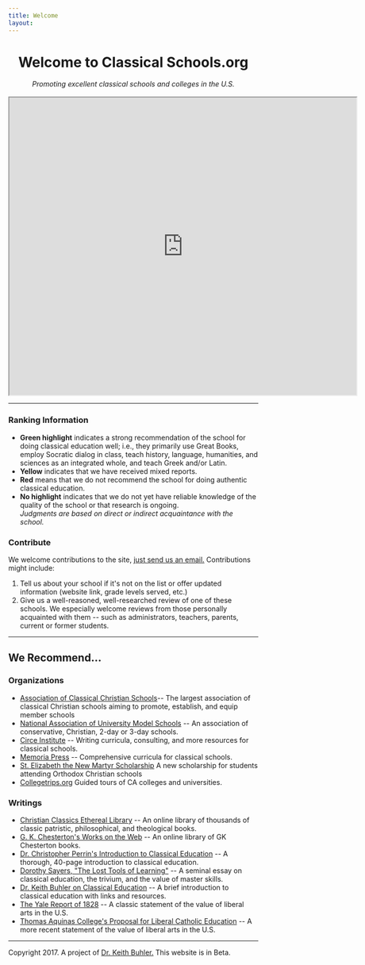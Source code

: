 ```yaml
---
title: Welcome
layout: 
---
```



<center><h1> Welcome to Classical Schools.org</h1>
<i>Promoting excellent classical schools and colleges in the U.S.</i>

<br>
<br>

<iframe src="https://docs.google.com/spreadsheets/d/1EfK8tTQCMRCGXG0WtnAt7QgME15Lr2N-9E9utusCG_Y/pubhtml?widget=true&amp;headers=false" height="600" width="700"></iframe>

<br>

</center>

---- 

### Ranking Information

- **Green highlight** indicates a strong recommendation of the school for doing classical education well; i.e., they primarily use Great Books, employ Socratic dialog in class, teach history, language, humanities, and sciences as an integrated whole, and teach Greek and/or Latin. 
- **Yellow** indicates that we have received mixed reports. 
- **Red** means that we do not recommend the school for doing authentic classical education. 
- **No highlight** indicates that we do not yet have reliable knowledge of the quality of the school or that research is ongoing.  
*Judgments are based on direct or indirect acquaintance with the school.*

### Contribute

We welcome contributions to the site, [just send us an email.](emailto:info@buhlerreport.com) Contributions might include:

1. Tell us about your school if it's not on the list or offer updated information (website link, grade levels served, etc.)
2. Give us a well-reasoned, well-researched review of one of these schools. We especially welcome reviews from those personally acquainted with them -- such as administrators, teachers, parents, current or former students. 

----

## We Recommend... 

### Organizations

- [Association of Classical Christian Schools](http://accsedu.org)-- The largest association of classical Christian schools aiming to promote, establish, and equip member schools
- [National Association of University Model Schools](http://naums.net/) -- An association of conservative, Christian, 2-day or 3-day schools.
- [Circe Institute](https://www.circeinstitute.org/) -- Writing curricula, consulting, and more resources for classical schools.
- [Memoria Press](https://www.memoriapress.com/) -- Comprehensive curricula for classical schools.
- [St. Elizabeth the New Martyr Scholarship](https://docs.google.com/forms/d/e/1FAIpQLSfn4kEJmi_NTMiyb02KP9yKZ-u2hyFgUZ1tfAyFYsicl7CXGA/viewform) A new scholarship for students attending Orthodox Christian schools
- [Collegetrips.org](http://Collegetrips.org) Guided tours of CA colleges and universities.

### Writings

- [Christian Classics Ethereal Library](http://www.ccel.org/) -- An online library of thousands of classic patristic, philosophical, and theological books.
- [G. K. Chesterton's Works on the Web](http://www.cse.dmu.ac.uk/~mward/gkc/books/) -- An online library of GK Chesterton books.
- [Dr. Christopher Perrin's Introduction to Classical Education](https://drive.google.com/file/d/0B0CYQDZ8AWu8T29jRnRScmFGVGM/view&sa=D&ust=1485462122350000&usg=AFQjCNGCWrZKQbxuMr3Mib72fzaKbmX4rg) -- A thorough, 40-page introduction to classical education.
-  [Dorothy Sayers, "The Lost Tools of Learning"](http://www.gbt.org/text/sayers.html) -- A seminal essay on classical education, the trivium, and the value of master skills.
-  [Dr. Keith Buhler on Classical Education](http://www.keithbuhler.com/buhlerreport/classical-education/) -- A brief introduction to classical education with links and resources.
- [The Yale Report of 1828](http://www.keithbuhler.com/yalereport) -- A classic statement of the value of liberal arts in the U.S.
- [Thomas Aquinas College's Proposal for Liberal Catholic Education](http://www.keithbuhler.com/buhlerreport/classical%20education/2017/01/26/Thomas-Aquinas-College's-Proposal-For-Liberal-Education.html)  -- A more recent statement of the value of liberal arts in the U.S.


----

Copyright 2017. A project of [Dr. Keith Buhler.](http://www.keithbuhler.com/buhlerreport/classical-education) This website is in Beta. 
